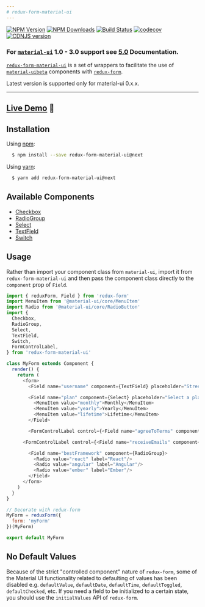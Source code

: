 ```yaml
---
# redux-form-material-ui
---
```

[![NPM Version](https://img.shields.io/npm/v/redux-form-material-ui.svg?style=flat-square)](https://www.npmjs.com/package/redux-form-material-ui)
[![NPM Downloads](https://img.shields.io/npm/dm/redux-form-material-ui.svg?style=flat-square)](https://www.npmjs.com/package/redux-form-material-ui)
[![Build Status](https://img.shields.io/travis/Aldrixan/redux-form-material-ui/master.svg?style=flat-square)](https://travis-ci.org/erikras/redux-form-material-ui)
[![codecov](https://codecov.io/gh/Aldrixan/redux-form-material-ui/branch/master/graph/badge.svg)](https://codecov.io/gh/Aldrixan/redux-form-material-ui)
[![CDNJS version](https://img.shields.io/cdnjs/v/redux-form-material-ui.svg)](https://cdnjs.com/libraries/redux-form-material-ui)

### For [`material-ui`](https://github.com/callemall/material-ui) 1.0 - 3.0 support see [5.0](https://github.com/Aldrixan/redux-form-material-ui/tree/5.0) Documentation.

[`redux-form-material-ui`](https://github.com/Aldrixan/redux-form-material-ui) is a set of
wrappers to facilitate the use of
[`material-uibeta`](https://github.com/callemall/material-ui) components with
[`redux-form`](https://github.com/erikras/redux-form).

Latest version is supported only for material-ui 0.x.x.

---

## [Live Demo](http://erikras.github.io/redux-form-material-ui/) :eyes:

## Installation

Using [npm](https://www.npmjs.org/):

```bash
  $ npm install --save redux-form-material-ui@next
```

Using [yarn](https://yarnpkg.com):

```bash
  $ yarn add redux-form-material-ui@next
```

## Available Components

* [Checkbox](https://material-ui.com/api/checkbox/)
* [RadioGroup](https://material-ui.com/api/radio-group/)
* [Select](https://material-ui.com/api/select/)
* [TextField](https://material-ui.com/api/text-field/)
* [Switch](https://material-ui.com/api/switch/)

## Usage

Rather than import your component class from `material-ui`, import it from `redux-form-material-ui`
and then pass the component class directly to the `component` prop of `Field`.

```js
import { reduxForm, Field } from 'redux-form'
import MenuItem from '@material-ui/core/MenuItem'
import Radio from '@material-ui/core/RadioButton'
import {
  Checkbox,
  RadioGroup,
  Select,
  TextField,
  Switch,
  FormControlLabel,
} from 'redux-form-material-ui'

class MyForm extends Component {
  render() {
    return (
      <form>
        <Field name="username" component={TextField} placeholder="Street"/>

        <Field name="plan" component={Select} placeholder="Select a plan">
          <MenuItem value="monthly">Monthly</MenuItem>
          <MenuItem value="yearly">Yearly</MenuItem>
          <MenuItem value="lifetime">Lifetime</MenuItem>
        </Field>

        <FormControlLabel control={<Field name="agreeToTerms" component={Checkbox} /> } label="Agree to terms?" />

      <FormControlLabel control={<Field name="receiveEmails" component={Switch} /> } label="Please spam me!" />

        <Field name="bestFramework" component={RadioGroup}>
          <Radio value="react" label="React"/>
          <Radio value="angular" label="Angular"/>
          <Radio value="ember" label="Ember"/>
        </Field>
      </form>
    )
  }
}

// Decorate with redux-form
MyForm = reduxForm({
  form: 'myForm'
})(MyForm)

export default MyForm
```

## No Default Values

Because of the strict "controlled component" nature of `redux-form`,
some of the Material UI functionality related to defaulting of values has been disabled
e.g. `defaultValue`, `defaultDate`, `defaultTime`, `defaultToggled`, `defaultChecked`, etc.
If you need a field to be initialized to a certain state, you should use the `initialValues`
API of `redux-form`.